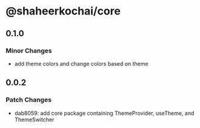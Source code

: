 # @shaheerkochai/core

## 0.1.0

### Minor Changes

- add theme colors and change colors based on theme

## 0.0.2

### Patch Changes

- dab8059: add core package containing ThemeProvider, useTheme, and ThemeSwitcher
